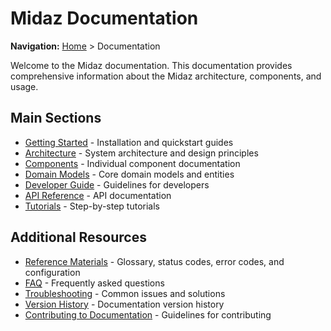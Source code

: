 # Midaz Documentation

**Navigation:** [Home](../) > Documentation

Welcome to the Midaz documentation. This documentation provides comprehensive information about the Midaz architecture, components, and usage.

## Main Sections

- [Getting Started](./getting-started/) - Installation and quickstart guides
- [Architecture](./architecture/) - System architecture and design principles
- [Components](./components/) - Individual component documentation
- [Domain Models](./domain-models/) - Core domain models and entities
- [Developer Guide](./developer-guide/) - Guidelines for developers
- [API Reference](./api-reference/) - API documentation
- [Tutorials](./tutorials/) - Step-by-step tutorials

## Additional Resources

- [Reference Materials](./reference/) - Glossary, status codes, error codes, and configuration
- [FAQ](./faq.md) - Frequently asked questions
- [Troubleshooting](./troubleshooting.md) - Common issues and solutions
- [Version History](./versions.md) - Documentation version history
- [Contributing to Documentation](./contributing-to-docs.md) - Guidelines for contributing